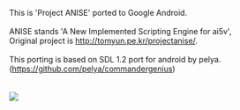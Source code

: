This is 'Project ANISE' ported to Google Android.<br><br>
ANISE stands 'A New Implemented Scripting Engine for ai5v',<br>Original project is <a href='http://tomyun.pe.kr/projectanise/'>http://tomyun.pe.kr/projectanise/</a>.<br>
<br>
This porting is based on SDL 1.2 port for android by pelya.<br>
(<a href='https://github.com/pelya/commandergenius'>https://github.com/pelya/commandergenius</a>)<br>
<br><br>
<img src='https://anise-port-android.googlecode.com/svn/images/nanpa01.png' />